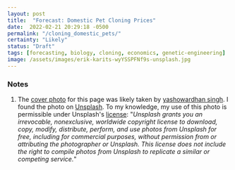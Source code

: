 ```yaml
---
layout: post
title:  "Forecast: Domestic Pet Cloning Prices"
date:  2022-02-21 20:29:18 -0500
permalink: "/cloning_domestic_pets/"
certainty: "Likely"
status: "Draft"
tags: [forecasting, biology, cloning, economics, genetic-engineering]
image: /assets/images/erik-karits-wyYSSPFNf9s-unsplash.jpg
---
```



### Notes

1. The [cover photo](https://unsplash.com/photos/7ALIbwRkwig) for this page was likely taken by [yashowardhan singh](https://unsplash.com/@slacktalk). I found the photo on [Unsplash](https://unsplash.com/). To my knowledge, my use of this photo is permissible under Unsplash's [license](https://unsplash.com/license): "_Unsplash grants you an irrevocable, nonexclusive, worldwide copyright license to download, copy, modify, distribute, perform, and use photos from Unsplash for free, including for commercial purposes, without permission from or attributing the photographer or Unsplash. This license does not include the right to compile photos from Unsplash to replicate a similar or competing service._"

